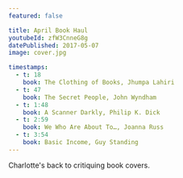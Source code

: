```yaml
---
featured: false

title: April Book Haul
youtubeId: zfW3CnneG8g
datePublished: 2017-05-07
image: cover.jpg

timestamps:
  - t: 18
    book: The Clothing of Books, Jhumpa Lahiri
  - t: 47
    book: The Secret People, John Wyndham
  - t: 1:48
    book: A Scanner Darkly, Philip K. Dick
  - t: 2:59
    book: We Who Are About To…, Joanna Russ
  - t: 3:54
    book: Basic Income, Guy Standing
---
```


Charlotte's back to critiquing book covers.
